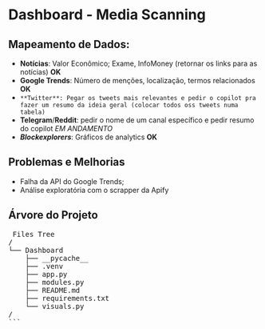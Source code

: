 # Dashboard - Media Scanning

## Mapeamento de Dados:

*   **Notícias**: Valor Econômico; Exame, InfoMoney (retornar os links para as notícias) **OK**
*   **Google Trends**: Número de menções, localização, termos relacionados **OK**
*   ``**Twitter**: Pegar os tweets mais relevantes e pedir o copilot pra fazer um resumo da ideia geral (colocar todos oss tweets numa tabela)``
*   **Telegram**/**Reddit**: pedir o nome de um canal específico e pedir resumo do copilot *EM ANDAMENTO*
*   _**Blockexplorers**_: Gráficos de analytics **OK**

## Problemas e Melhorias

*   Falha da API do Google Trends;
*   Análise exploratória com o scrapper da Apify

## Árvore do Projeto

<pre> Files Tree
/
└── Dashboard
    ├── __pycache__
    ├── .venv
    ├── app.py
    ├── modules.py
    ├── README.md
    ├── requirements.txt
    └── visuals.py
/
``` </pre>
